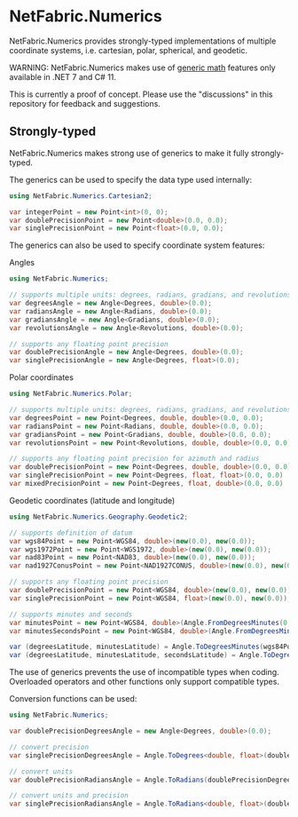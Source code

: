 # NetFabric.Numerics

NetFabric.Numerics provides strongly-typed implementations of multiple coordinate systems, i.e. cartesian, polar, spherical, and geodetic.

WARNING: NetFabric.Numerics makes use of [generic math](https://learn.microsoft.com/en-us/dotnet/standard/generics/math) features only available in .NET 7 and C# 11.

This is currently a proof of concept. Please use the "discussions" in this repository for feedback and suggestions. 

## Strongly-typed

NetFabric.Numerics makes strong use of generics to make it fully strongly-typed. 

The generics can be used to specify the data type used internally:

``` csharp
using NetFabric.Numerics.Cartesian2;

var integerPoint = new Point<int>(0, 0);
var doublePrecisionPoint = new Point<double>(0.0, 0.0);
var singlePrecisionPoint = new Point<float>(0.0, 0.0);
```

The generics can also be used to specify coordinate system features:

Angles
``` csharp
using NetFabric.Numerics;

// supports multiple units: degrees, radians, gradians, and revolutions
var degreesAngle = new Angle<Degrees, double>(0.0);
var radiansAngle = new Angle<Radians, double>(0.0);
var gradiansAngle = new Angle<Gradians, double>(0.0);
var revolutionsAngle = new Angle<Revolutions, double>(0.0);

// supports any floating point precision
var doublePrecisionAngle = new Angle<Degrees, double>(0.0);
var singlePrecisionAngle = new Angle<Degrees, float>(0.0);
```

Polar coordinates
``` csharp
using NetFabric.Numerics.Polar;

// supports multiple units: degrees, radians, gradians, and revolutions
var degreesPoint = new Point<Degrees, double, double>(0.0, 0.0);
var radiansPoint = new Point<Radians, double, double>(0.0, 0.0);
var gradiansPoint = new Point<Gradians, double, double>(0.0, 0.0);
var revolutionsPoint = new Point<Revolutions, double, double>(0.0, 0.0);

// supports any floating point precision for azimuth and radius
var doublePrecisionPoint = new Point<Degrees, double, double>(0.0, 0.0);
var singlePrecisionPoint = new Point<Degrees, float, float>(0.0, 0.0)
var mixedPrecisionPoint = new Point<Degrees, float, double>(0.0, 0.0)
```

Geodetic coordinates (latitude and longitude)
``` csharp
using NetFabric.Numerics.Geography.Geodetic2;

// supports definition of datum
var wgs84Point = new Point<WGS84, double>(new(0.0), new(0.0));
var wgs1972Point = new Point<WGS1972, double>(new(0.0), new(0.0));
var nad83Point = new Point<NAD83, double>(new(0.0), new(0.0));
var nad1927ConusPoint = new Point<NAD1927CONUS, double>(new(0.0), new(0.0));

// supports any floating point precision
var doublePrecisionPoint = new Point<WGS84, double>(new(0.0), new(0.0));
var singlePrecisionPoint = new Point<WGS84, float>(new(0.0), new(0.0));

// supports minutes and seconds
var minutesPoint = new Point<WGS84, double>(Angle.FromDegreesMinutes(0, 0.0), Angle.FromDegreesMinutes(0, 0.0));
var minutesSecondsPoint = new Point<WGS84, double>(Angle.FromDegreesMinutesSeconds(0, 0, 0.0), Angle.FromDegreesMinutesSeconds(0, 0, 0.0));

var (degreesLatitude, minutesLatitude) = Angle.ToDegreesMinutes(wgs84Point.Latitude);
var (degreesLatitude, minutesLatitude, secondsLatitude) = Angle.ToDegreesMinutesSeconds(wgs84Point.Latitude);
```

The use of generics prevents the use of incompatible types when coding. Overloaded operators and other functions only support compatible types. 

Conversion functions can be used:

``` csharp
using NetFabric.Numerics;

var doublePrecisionDegreesAngle = new Angle<Degrees, double>(0.0);

// convert precision
var singlePrecisionDegreesAngle = Angle.ToDegrees<double, float>(doublePrecisionDegreesAngle);

// convert units
var doublePrecisionRadiansAngle = Angle.ToRadians(doublePrecisionDegreesAngle);

// convert units and precision
var singlePrecisionRadiansAngle = Angle.ToRadians<double, float>(doublePrecisionDegreesAngle);
```




